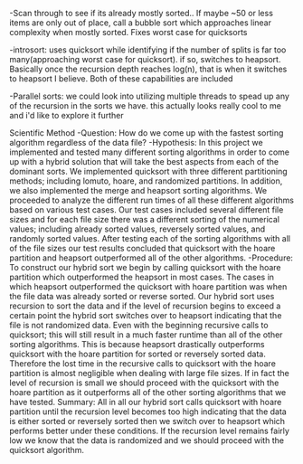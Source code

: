 -Scan through to see if its already mostly sorted.. If maybe ~50 or less items are only out of
  place, call a bubble sort which approaches linear complexity when mostly sorted. Fixes worst 
  case for quicksorts
  
-introsort: uses quicksort while identifying if the number of splits is far too many(approaching
  worst case for quicksort). if so, switches to heapsort. Basically once the recursion depth reaches
  log(n), that is when it switches to heapsort I believe. Both of these capabilities are included
  
-Parallel sorts: we could look into utilizing multiple threads to spead up any of the recursion
  in the sorts we have. this actually looks really cool to me and i'd like to explore it further
  
  Scientific Method
-Question: How do we come up with the fastest sorting algorithm regardless of the data file?
-Hypothesis: In this project we implemented and tested many different sorting algorithms in order to come up with a hybrid solution that will take the best aspects from each of the dominant sorts. We implemented quicksort with three different partitioning methods; including lomuto, hoare, and randomized partitions. In addition, we also implemented the merge and heapsort sorting algorithms. We proceeded to analyze the different run times of all these different algorithms based on various test cases. Our test cases included several different file sizes and for each file size there was a different sorting of the numerical values; including already sorted values, reversely sorted values, and randomly sorted values. After testing each of the sorting algorithms with all of the file sizes our test results concluded that quicksort with the hoare partition and heapsort outperformed all of the other algorithms.
-Procedure: To construct our hybrid sort we begin by calling quicksort with the hoare partition which outperformed the heapsort in most cases. The cases in which heapsort outperformed the quicksort with hoare partition was when the file data was already sorted or reverse sorted. Our hybrid sort uses recursion to sort the data and if the level of recursion begins to exceed a certain point the hybrid sort switches over to heapsort indicating that the file is not randomized data. Even with the beginning recursive calls to quicksort; this will still result in a much faster runtime than all of the other sorting algorithms. This is because heapsort drastically outperforms quicksort with the hoare partition for sorted or reversely sorted data. Therefore the lost time in the recursive calls to quicksort with the hoare partition is almost negligible when dealing with large file sizes. If in fact the level of recursion is small we should proceed with the quicksort with the hoare partition as it outperforms all of the other sorting algorithms that we have tested.
Summary: All in all our hybrid sort calls quicksort with hoare partition until the recursion level becomes too high indicating that the data is either sorted or reversely sorted then we switch over to heapsort which performs better under these conditions. If the recursion level remains fairly low we know that the data is randomized and we should proceed with the quicksort algorithm.

